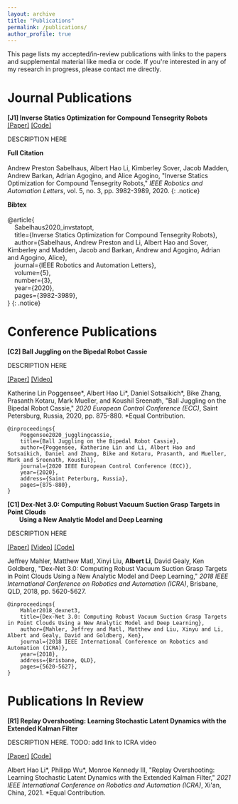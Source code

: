 ```yaml
---
layout: archive
title: "Publications"
permalink: /publications/
author_profile: true
---
```


This page lists my accepted/in-review publications with links to the papers and supplemental material like media or code. If you're interested in any of my research in progress, please contact me directly.

# Journal Publications
**[J1] Inverse Statics Optimization for Compound Tensegrity Robots**  
[[Paper]](http://alberthli.github.io/files/journal/invstatopt.pdf) [[Code]](https://github.com/apsabelhaus/tiso)

DESCRIPTION HERE

**Full Citation**  
&nbsp;  
Andrew Preston Sabelhaus, Albert Hao Li, Kimberley Sover, Jacob Madden, Andrew Barkan, Adrian Agogino, and Alice Agogino, "Inverse Statics Optimization for Compound Tensegrity Robots," _IEEE Robotics and Automation Letters_, vol. 5, no. 3, pp. 3982-3989, 2020.
{: .notice}

**Bibtex**  
&nbsp;  
@article{  
&nbsp;&nbsp;&nbsp;&nbsp;Sabelhaus2020_invstatopt,  
&nbsp;&nbsp;&nbsp;&nbsp;title={Inverse Statics Optimization for Compound Tensegrity Robots},  
&nbsp;&nbsp;&nbsp;&nbsp;author={Sabelhaus, Andrew Preston and Li, Albert Hao and Sover, Kimberley and Madden, Jacob and Barkan, Andrew and Agogino, Adrian and Agogino, Alice},  
&nbsp;&nbsp;&nbsp;&nbsp;journal={IEEE Robotics and Automation Letters},  
&nbsp;&nbsp;&nbsp;&nbsp;volume={5},  
&nbsp;&nbsp;&nbsp;&nbsp;number={3},  
&nbsp;&nbsp;&nbsp;&nbsp;year={2020},  
&nbsp;&nbsp;&nbsp;&nbsp;pages={3982-3989},  
}
{: .notice}

# Conference Publications
**[C2] Ball Juggling on the Bipedal Robot Cassie**

DESCRIPTION HERE

[[Paper]](http://alberthli.github.io/files/conference/cassie.pdf) [[Video]](https://www.youtube.com/watch?v=tLrz_R_T6kg)

Katherine Lin Poggensee\*, Albert Hao Li\*, Daniel Sotsaikich\*, Bike Zhang, Prasanth Kotaru, Mark Mueller, and Koushil Sreenath, "Ball Juggling on the Bipedal Robot Cassie," _2020 European Control Conference (ECC)_, Saint Petersburg, Russia, 2020, pp. 875-880. \*Equal Contribution.

```
@inproceedings{
	Poggensee2020_jugglingcassie,
	title={Ball Juggling on the Bipedal Robot Cassie},
	author={Poggensee, Katherine Lin and Li, Albert Hao and Sotsaikich, Daniel and Zhang, Bike and Kotaru, Prasanth, and Mueller, Mark and Sreenath, Koushil},
	journal={2020 IEEE European Control Conference (ECC)},
	year={2020},
	address={Saint Peterburg, Russia},
	pages={875-880},
}
```

**[C1] Dex-Net 3.0: Computing Robust Vacuum Suction Grasp Targets in Point Clouds  
&nbsp;&nbsp;&nbsp;&nbsp;&nbsp;&nbsp;&nbsp;&nbsp;Using a New Analytic Model and Deep Learning**

DESCRIPTION HERE

[[Paper]](http://alberthli.github.io/files/conference/dexnet.pdf) [[Video]](https://www.youtube.com/watch?v=dZIHmcaTJ_c&feature=emb_title) [[Code]](https://github.com/BerkeleyAutomation/dex-net)

Jeffrey Mahler, Matthew Matl, Xinyi Liu, **Albert Li**, David Gealy, Ken Goldberg, "Dex-Net 3.0: Computing Robust Vacuum Suction Grasp Targets in Point Clouds Using a New Analytic Model and Deep Learning," _2018 IEEE International Conference on Robotics and Automation (ICRA)_, Brisbane, QLD, 2018, pp. 5620-5627.

```
@inproceedings{
	Mahler2018_dexnet3,
	title={Dex-Net 3.0: Computing Robust Vacuum Suction Grasp Targets in Point Clouds Using a New Analytic Model and Deep Learning},
	author={Mahler, Jeffrey and Matl, Matthew and Liu, Xinyu and Li, Albert and Gealy, David and Goldberg, Ken},
	journal={2018 IEEE International Conference on Robotics and Automation (ICRA)},
	year={2018},
	address={Brisbane, QLD},
	pages={5620-5627},
}
```

# Publications In Review

**[R1] Replay Overshooting: Learning Stochastic Latent Dynamics with the Extended Kalman Filter**

DESCRIPTION HERE. TODO: add link to ICRA video

[[Paper]](http://alberthli.github.io/files/in_review/ro_submitted.pdf) [[Code]](https://github.com/wuphilipp/replay-overshooting)

Albert Hao Li\*, Philipp Wu\*, Monroe Kennedy III, "Replay Overshooting: Learning Stochastic Latent Dynamics with the Extended Kalman Filter," _2021 IEEE International Conference on Robotics and Automation (ICRA)_, Xi'an, China, 2021. \*Equal Contribution.
